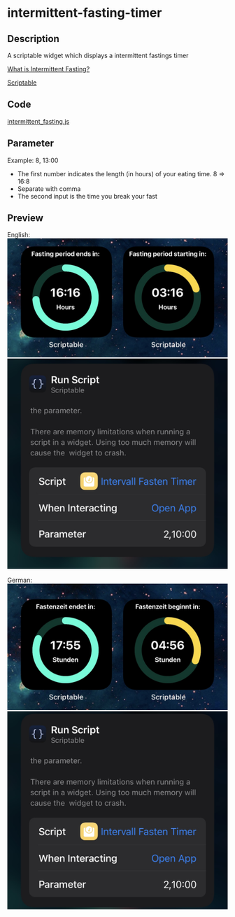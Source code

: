 # intermittent-fasting-timer


## Description
A scriptable widget which displays a intermittent fastings timer

[What is Intermittent Fasting?](https://en.wikipedia.org/wiki/Intermittent_fasting) 

[Scriptable](https://scriptable.app)


## Code
[intermittent_fasting.js](https://github.com/getlabs/intermittent-fasting-timer/blob/main/intermittent_fasting.js)

## Parameter

Example: 8, 13:00

- The first number indicates the length (in hours) of your eating time. 8 => 16:8
- Separate with comma
- The second input is the time you break your fast


## Preview

English:
![Preview image (english)](https://github.com/getlabs/intermittent-fasting-timer/blob/main/preview_en.jpg?raw=true)
![Parameter image (english)](https://github.com/getlabs/intermittent-fasting-timer/blob/main/parameter_en.jpg?raw=true)

German:
![Preview image (german)](https://github.com/getlabs/intermittent-fasting-timer/blob/main/preview.jpg?raw=true)
![Parameter image (german)](https://github.com/getlabs/intermittent-fasting-timer/blob/main/parameter.jpg?raw=true)
